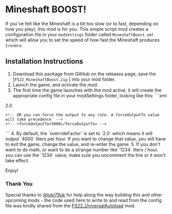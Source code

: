 # Mineshaft BOOST!
If you've felt like the Mineshaft is a bit too slow (or to fast, depending on how you play), this mod is for you. This simple script mod creates a configuration file in your `modSettings` folder called `MineshaftBoost.xml` which will allow you to set the speed of how fast the Mineshaft produces `IronOre`.


## Installation Instructions
1. Download this package from GitHub on the releases page, save the [`FS22_MineshaftBoost.zip` ] into your mod folder.
2. Launch the game, and activate the mod.
3. The first time the game launches with the mod active, it will create the appropriate config file in your modSettings folder, looking like this: ```xml
<mineshaftBoost>
    <!-- The factor will be applied to the current rate (2000 litersPerHour) -->
    <overrideFactor>2.0</overrideFactor>

    <!-- OR you can force the output to any rate. A forceOutputTo value will take precedence  -->
    <!-- <forceOutputTo>5000</forceOutputTo> -->
</mineshaftBoost>
```
4. By default, the `overrideFactor` is set to `2.0` which means it will output `4000` liters per hour. If you want to change that value, you will have to exit the game, change the value, and re-enter the game.
5. If you don't want to do math, or want to do a strange number like `1234` liters / hour, you can use the `<forceOutputTo>1234</forceOutputTo>` value; make sure you uncomment the line or it won't take effect.

Enjoy!


### Thank You
Special thanks to [@loki79uk](https://github.com/loki79uk/) for help along the way building this and other upcoming mods - the code used here to write to and read from the config file was kindly shared from the [FS22_UniversalAutoload](https://github.com/loki79uk/FS22_UniversalAutoload) mod.
